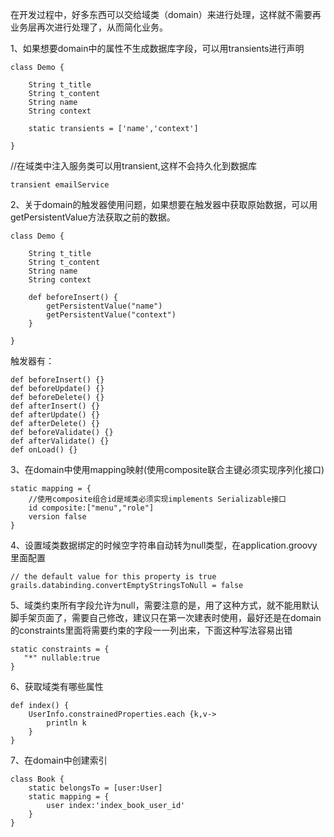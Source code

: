 在开发过程中，好多东西可以交给域类（domain）来进行处理，这样就不需要再业务层再次进行处理了，从而简化业务。

1、如果想要domain中的属性不生成数据库字段，可以用transients进行声明
```
class Demo {

    String t_title
    String t_content
    String name
    String context

    static transients = ['name','context']

}
```
//在域类中注入服务类可以用transient,这样不会持久化到数据库
```
transient emailService
```
2、关于domain的触发器使用问题，如果想要在触发器中获取原始数据，可以用getPersistentValue方法获取之前的数据。
```
class Demo {

    String t_title
    String t_content
    String name
    String context

    def beforeInsert() {
        getPersistentValue("name")
        getPersistentValue("context")
    }

}
```
触发器有：
```
def beforeInsert() {}
def beforeUpdate() {}
def beforeDelete() {}
def afterInsert() {}
def afterUpdate() {}
def afterDelete() {}
def beforeValidate() {}
def afterValidate() {}
def onLoad() {}
```
3、在domain中使用mapping映射(使用composite联合主键必须实现序列化接口)
```
static mapping = {
    //使用composite组合id是域类必须实现implements Serializable接口
    id composite:["menu","role"] 
    version false
}
```
4、设置域类数据绑定的时候空字符串自动转为null类型，在application.groovy里面配置
```
// the default value for this property is true
grails.databinding.convertEmptyStringsToNull = false
```
5、域类约束所有字段允许为null，需要注意的是，用了这种方式，就不能用默认脚手架页面了，需要自己修改，建议只在第一次建表时使用，最好还是在domain 的constraints里面将需要约束的字段一一列出来，下面这种写法容易出错
```
static constraints = {
   "*" nullable:true
}
```
6、获取域类有哪些属性
```
def index() {
    UserInfo.constrainedProperties.each {k,v->
        println k
    }
}
```

7、在domain中创建索引
```
class Book {
    static belongsTo = [user:User]
    static mapping = {
        user index:'index_book_user_id'
    }
}
```
